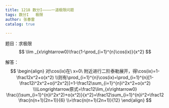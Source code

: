 ```yaml
---
title: 1218 数分I————一道极限问题
tags: 数分I   极限
author: 张春雷
catalog: true

---
```


题目：求极限
$$
\lim _{x\rightarrow0}\frac{1-\prod_{i=1}^{n}\cos(ix)}{x^2}
$$

<!--more-->

解答：
$$
\begin{align}
对\cos(ix)在\ x=0\ 附近进行二阶泰勒展开，得\cos(ix)=1-\frac12x^2+o(x^2)
\\则有\prod_{i=1}^{n}\cos(ix)=\prod_{i=1}^{n}[1-\frac12i^2x^2+o(i^2x^2)]=1-\frac12\sum_{i=1}^{n}i^2x^2+o(x^2)
\\\Longrightarrow原式=\frac12\lim_{x\rightarrow0} \frac{(\sum_{i=1}^{n}i^2x^2)+o(x^2)}{x^2}=\frac12\sum_{i=1}^{n}i^2=\frac12 \frac{n(n+1)(2n+1)}{6}
\\=\frac{n(n+1)(2n+1)}{12}
\end{align}
$$
